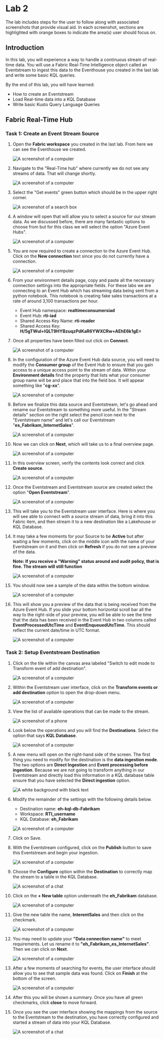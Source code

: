 # Lab 2

The lab includes steps for the user to follow along with associated screenshots that provide visual aid. In each screenshot, sections are highlighted with orange boxes to indicate the area(s) user should focus on.

## Introduction

In this lab, you will experience a way to handle a continuous stream of real-time data. You will use a Fabric Real-Time Intelligence object called an Eventstream to ingest this data to the Eventhouse you created in the last lab and write some basic KQL queries.

By the end of this lab, you will have learned:

- How to create an Eventstream
- Load Real-time data into a KQL Database
- Write basic Kusto Query Language Queries

## Fabric Real-Time Hub

### Task 1: Create an Event Stream Source

1. Open the **Fabric workspace** you created in the last lab. From here we can see the Eventhouse we created.

    ![A screenshot of a computer](./media/image5.png)

2. Navigate to the "Real-Time hub" where currently we do not see any streams of data. That will change shortly.

    ![A screenshot of a computer](./media/image6.png)

3. Select the "Get events" green button which should be in the upper right corner.

    ![A screenshot of a search box](./media/image7.png)

4. A window will open that will allow you to select a source for our stream data. As we discussed before, there are many fantastic options to choose from but for this class we will select the option "Azure Event Hubs".

    ![A screenshot of a computer](./media/image8.png)

5. You are now required to create a connection to the Azure Event Hub. Click on the **New connection** text since you do not currently have a connection.

    ![A screenshot of a computer](./media/image9.png)

6. From your environment details page, copy and paste all the necessary connection settings into the appropriate fields. For these labs we are connecting to an Event Hub which has streaming data being sent from a python notebook. This notebook is creating fake sales transactions at a rate of around 3,100 transactions per hour.

    - Event Hub namespace: **realtimeconsumersiad**
    - Event Hub: **rti-iad**
    - Shared Access Key Name: **rti-reader**
    - Shared Access Key: **H/5gTWuI+lQLT9HYBzuqzPdKaR6YWXCRw+AEhE6k1gE=**

7. Once all properties have been filled out click on **Connect**.

    ![A screenshot of a computer](./media/image10.png)

8. In the configuration of the Azure Event Hub data source, you will need to modify the **Consumer group** of the Event Hub to ensure that you gain access to a unique access point to the stream of data. Within your **Environment details** find the property that lists what your consumer group name will be and place that into the field box. It will appear something like "**cg-xx**".

    ![A screenshot of a computer](./media/image11.png)

9. Before we finalize this data source and Eventstream, let's go ahead and rename our Eventstream to something more useful. In the "Stream details" section on the right select the pencil icon next to the "Eventstream name" and let's call our Eventstream "**es_Fabrikam_InternetSales**".

    ![A screenshot of a computer](./media/image12.png)

10. Now we can click on **Next**, which will take us to a final overview page.

    ![A screenshot of a computer](./media/image13.png)

11. In this overview screen, verify the contents look correct and click **Create source**.

    ![A screenshot of a computer](./media/image14.png)

12. Once the Eventstream and Eventstream source are created select the option "**Open Eventstream**".

    ![A screenshot of a computer](./media/image15.png)

13. This will take you to the Eventstream user interface. Here is where you will see able to connect with a source stream of data, bring it into this Fabric item, and then stream it to a new destination like a Lakehouse or KQL Database.

14. It may take a few moments for your Source to be **Active** but after waiting a few moments, click on the middle icon with the name of your Eventstream on it and then click on **Refresh** if you do not see a preview of the data.

    **Note: If you receive a "Warning" status around and audit policy, that is fine. The stream will still function**

    ![A screenshot of a computer](./media/image16.png)

15. You should now see a sample of the data within the bottom window.

    ![A screenshot of a computer](./media/image17.png)

16. This will show you a preview of the data that is being received from the Azure Event Hub. If you slide your bottom horizontal scroll bar all the way to the right-side of your preview, you will be able to see the time that the data has been received in the Event Hub in two columns called **EventProcessedUtcTime** and **EventEnqueuedUtcTime**. This should reflect the current date/time in UTC format.

    ![A screenshot of a computer](./media/image18.png)

### Task 2: Setup Eventstream Destination

1. Click on the tile within the canvas area labeled "Switch to edit mode to Transform event of add destination".

    ![A screenshot of a computer](./media/image19.png)

2. Within the Eventstream user interface, click on the **Transform events or add destination** option to open the drop-down menu.

    ![A screenshot of a computer](./media/image20.png)

3. View the list of available operations that can be made to the stream.

    ![A screenshot of a phone](./media/image21.png)

4. Look below the operations and you will find the **Destinations**. Select the option that says **KQL Database**.

    ![A screenshot of a computer](./media/image22.png)

5. A new menu will open on the right-hand side of the screen. The first thing you need to modify for the destination is the **data ingestion mode**. The two options are **Direct Ingestion** and **Event processing before ingestion**. Because we are not going to transform anything in our Eventstream and directly load this information in a KQL database table ensure that you have selected the **Direct ingestion** option.

    ![A white background with black text](./media/image23.png)

6. Modify the remainder of the settings with the following details below.

    - Destination name: **eh-kql-db-Fabrikam**
    - Workspace: **RTI_username**
    - KQL Database: **eh_Fabrikam**

    ![A screenshot of a computer](./media/image24.png)

7. Click on Save.

8. With the Eventstream configured, click on the **Publish** button to save this Eventstream and begin your ingestion.

    ![A screenshot of a computer](./media/image25.png)

9. Choose the **Configure** option within the **Destination** to correctly map the stream to a table in the KQL Database.

    ![A screenshot of a chat](./media/image26.png)

10. Click on the **+ New table** option underneath the **eh_Fabrikam** database.

    ![A screenshot of a computer](./media/image27.png)

11. Give the new table the name, **InterentSales** and then click on the checkmark.

    ![A screenshot of a computer](./media/image28.png)

12. You may need to update your **"Data connection name"** to meet requirements. Let us rename it to **"eh_Fabrikam_es_InternetSales"**. Then we can click on **Next**.

    ![A screenshot of a computer](./media/image29.png)

13. After a few moments of searching for events, the user interface should allow you to see that sample data was found. Click on **Finish** at the bottom of the screen.

    ![A screenshot of a computer](./media/image30.png)

14. After this you will be shown a summary. Once you have all green checkmarks, click **close** to move forward.

15. Once you see the user interface showing the mappings from the source to the Eventstream to the destination, you have correctly configured and started a stream of data into your KQL Database.

    ![A screenshot of a chat](./media/image31.png)


